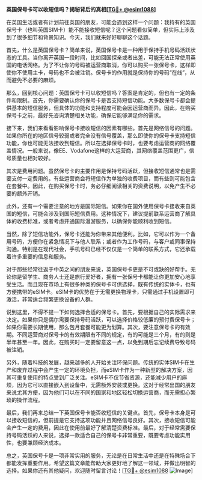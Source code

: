 **英国保号卡可以收短信吗？揭秘背后的真相[[TG💪+ @esim1088](https://t.me/s/esim1088)]**

在英国生活或者有计划前往英国的朋友，可能会遇到这样一个问题：我持有的英国保号卡（也叫英国SIM卡）能不能接收短信呢？这个问题看似简单，但实际上涉及到了很多细节和背景知识。今天，我们就来好好聊聊这个话题。

首先，什么是英国保号卡？简单来说，英国保号卡是一种用于保持手机号码活跃状态的工具。当你离开英国一段时间，比如回国探亲或者出差，可能无法正常使用英国的电话网络。为了不让你的号码被运营商取消，你可以购买一张保号卡，这样即使你不使用主卡，号码也不会被注销。保号卡的作用就是保持你的号码“在线”，从而避免不必要的麻烦。

那么，回到核心问题：英国保号卡可以收短信吗？答案是肯定的，但也有一定的条件和限制。首先，你需要确认你的保号卡是否支持短信功能。大多数保号卡都会提供基本的短信服务，但具体的功能和支持程度可能会因运营商而异。因此，在购买保号卡之前，最好先咨询清楚相关功能，确保它能够满足你的需求。

接下来，我们来看看影响保号卡接收短信的因素有哪些。首先是网络信号的问题。如果你所在的地区信号较弱或者完全没有信号覆盖，那么即使你的保号卡支持短信功能，你也可能无法接收到短信。所以在选择保号卡时，也要考虑运营商的网络覆盖情况。一般来说，像EE、Vodafone这样的大运营商，其网络覆盖范围更广，信号质量也相对较好。

其次是费用问题。虽然保号卡的主要作用是保持号码活跃，但接收短信通常也是需要支付一定费用的。有些运营商会将短信作为单独的收费项目，而有些则可能包含在套餐中。因此，在购买保号卡时，务必仔细阅读相关的资费说明，以免产生不必要的额外开销。

此外，还有一个需要注意的地方是国际短信。如果你在国外使用保号卡接收来自英国的短信，可能会涉及到国际短信费用。这种情况下，建议提前联系运营商了解具体的收费标准，或者考虑开通国际漫游服务，以确保你能顺利收到短信。

当然，除了短信功能外，保号卡还能为你带来其他便利。比如，它可以作为一个备用号码，方便你在紧急情况下与他人联系；或者作为工作号码，与客户或同事保持沟通。特别是在现代社会，手机号码已经不仅仅是一个简单的联系方式，它还承载着许多重要的信息和服务。

对于那些经常往返于中英之间的朋友来说，英国保号卡更是不可或缺的好帮手。无论你是留学生、商务人士还是旅行爱好者，拥有一张保号卡都能让你更加安心地享受生活。而且现在市场上有很多种类的保号卡可供选择，既有传统的实体卡，也有方便携带的eSIM卡。eSIM卡的优势在于无需更换物理卡，只需通过手机设置即可激活，非常适合频繁更换设备的人群。

说到这里，不得不提一下如何选择合适的保号卡。首先，要根据自己的实际需求来决定。如果你只是偶尔需要保持号码活跃，可以选择价格较低廉的预付费保号卡；如果你需要长期使用，那么包月套餐可能更为划算。其次，要注意保号卡的有效期。不同运营商对保号卡的有效期限有不同的规定，有的可能是三个月，有的则是半年甚至一年。因此，在购买时一定要留意这一点，以免到期后忘记续费导致号码被注销。

另外，随着科技的发展，越来越多的人开始关注环保问题。传统的实体SIM卡在生产和废弃过程中会产生一定的环境负担，而eSIM卡作为一种新型的解决方案，因其可重复使用的特点受到广泛关注。eSIM卡不仅节省资源，还能减少用户的麻烦，因为它可以直接嵌入到设备中，无需额外安装或更换。这对于经常出国的朋友来说尤其方便，因为他们可以在不同的国家和地区轻松切换运营商，而无需担心繁琐的操作流程。

最后，我们再来总结一下英国保号卡能否收短信的关键点。首先，保号卡本身是可以接收短信的，但前提是它支持这项功能并且网络信号良好。其次，接收短信可能会产生一定的费用，因此在使用前最好了解清楚资费标准。最后，对于经常需要保持号码活跃的人来说，选择一款适合自己的保号卡非常重要，既要考虑功能实用性，也要兼顾经济成本。

总之，英国保号卡是一项非常实用的服务，无论是在日常生活中还是在特殊场合下都能发挥重要作用。希望这篇文章能帮助大家更好地了解这一领域，并做出明智的选择。如果你还有其他疑问，欢迎随时留言讨论！[[TG💪+ @esim1088](https://t.me/s/esim1088) ![Image](https://i.postimg.cc/4NQfJmqS/Snipaste-2025-05-13-00-14-12.png)]